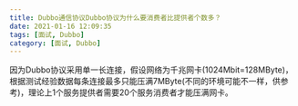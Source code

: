 ```yaml
---
title: Dubbo通信协议Dubbo协议为什么要消费者比提供者个数多？
date: 2021-01-16 12:09:35
tags: [面试, Dubbo]
category: [面试, Dubbo]
---
```


因为Dubbo协议采用单一长连接，假设网络为千兆网卡(1024Mbit=128MByte)，根据测试经验数据每条连接最多只能压满7MByte(不同的环境可能不一样，供参考)，理论上1个服务提供者需要20个服务消费者才能压满网卡。


